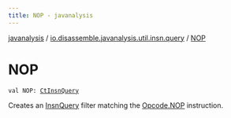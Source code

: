 ```yaml
---
title: NOP - javanalysis
---
```


[javanalysis](../index.html) / [io.disassemble.javanalysis.util.insn.query](index.html) / [NOP](./-n-o-p.html)

# NOP

`val NOP: `[`CtInsnQuery`](-ct-insn-query/index.html)

Creates an [InsnQuery](-insn-query/index.html) filter matching the [Opcode.NOP](#) instruction.

